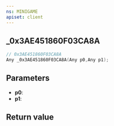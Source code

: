 ```yaml
---
ns: MINIGAME
apiset: client
---
```

## _0x3AE451860F03CA8A

```c
// 0x3AE451860F03CA8A
Any _0x3AE451860F03CA8A(Any p0,Any p1);
```


## Parameters
* **p0**:
* **p1**:

## Return value

